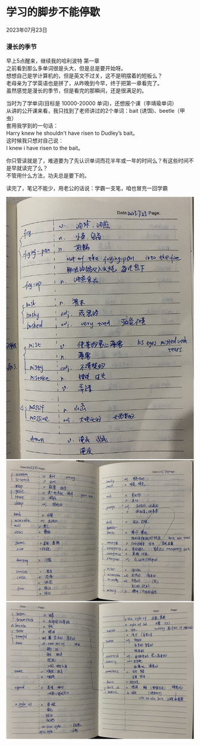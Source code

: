 # 学习的脚步不能停歇
<div class="date">2023年07月23日</div>

### 漫长的季节
早上5点醒来，继续我的哈利波特 第一章</br>
之前看到那么多单词很是头大，但是总是要开始呀。</br>
想想自己是学计算机的，但是英文不过关，这不是明摆着的短板么？</br>
老母亲为了学英语也是拼了，从昨晚到今早，终于把第一章看完了。</br>
虽然感觉是漫长的季节，但是看完的那瞬间，还是很满足的。</br>

当时为了学单词(目标是 10000-20000 单词)，还想报个课（李靖瑜单词）</br>
从讲的公开课来看，我只找到了老师讲过的2个单词：bait (诱饵)、beetle（甲虫）</br>
套用我学到的一句话：</br>
Harry knew he shouldn't have risen to Dudley’s bait。</br>
这时候我只想对自己说：</br>
I knew i have risen to the bait。</br>

你只管读就是了，难道要为了先认识单词而花半年或一年的时间么？有这些时间不是早就读完了么？</br>
不管用什么方法，功夫总是要下的。</br>

读完了，笔记不能少，用老公的话说：学霸一支笔，咱也冒充一回学霸</br>
<div>
    <img src="pic/harry-potter/HarryPotter-001-1.JPG">
    <img src="pic/harry-potter/HarryPotter-001-2.JPG">
    <img src="pic/harry-potter/HarryPotter-001-3.JPG">
</div>



